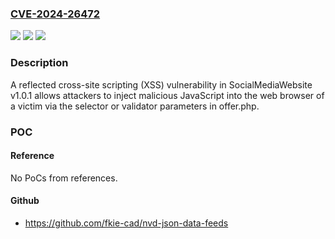 ### [CVE-2024-26472](https://cve.mitre.org/cgi-bin/cvename.cgi?name=CVE-2024-26472)
![](https://img.shields.io/static/v1?label=Product&message=n%2Fa&color=blue)
![](https://img.shields.io/static/v1?label=Version&message=n%2Fa&color=blue)
![](https://img.shields.io/static/v1?label=Vulnerability&message=n%2Fa&color=brighgreen)

### Description

A reflected cross-site scripting (XSS) vulnerability in SocialMediaWebsite v1.0.1 allows attackers to inject malicious JavaScript into the web browser of a victim via the selector or validator parameters in offer.php.

### POC

#### Reference
No PoCs from references.

#### Github
- https://github.com/fkie-cad/nvd-json-data-feeds

